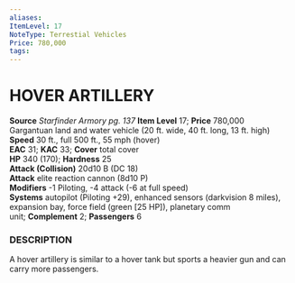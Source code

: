 ```yaml
---
aliases: 
ItemLevel: 17
NoteType: Terrestial Vehicles
Price: 780,000
tags: 
---
```

# HOVER ARTILLERY
**Source** _Starfinder Armory pg. 137_
**Item Level** 17; **Price** 780,000  
Gargantuan land and water vehicle (20 ft. wide, 40 ft. long, 13 ft. high)  
**Speed** 30 ft., full 500 ft., 55 mph (hover)  
**EAC** 31; **KAC** 33; **Cover** total cover  
**HP** 340 (170); **Hardness** 25  
**Attack (Collision)** 20d10 B (DC 18)  
**Attack** elite reaction cannon (8d10 P)  
**Modifiers** -1 Piloting, -4 attack (-6 at full speed)  
**Systems** autopilot (Piloting +29), enhanced sensors (darkvision 8 miles), expansion bay, force field (green [25 HP]), planetary comm unit; **Complement** 2; **Passengers** 6  

### DESCRIPTION

A hover artillery is similar to a hover tank but sports a heavier gun and can carry more passengers.